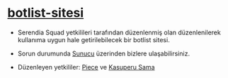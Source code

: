 # [botlist-sitesi](https://discord.gg/serendia)
- Serendia Squad yetkilileri tarafından düzenlenmiş olan düzenlenilerek kullanıma uygun hale getirilebilecek bir botlist sitesi.
- Sorun durumunda [Sunucu](https://discord.gg/serendia) üzerinden bizlere ulaşabilirsiniz.

- Düzenleyen yetkililer: [Piece](https://wwww.discord.com/users/424544845290536970) ve [Kasuperu Sama](https://wwww.discord.com/users/664504336289890318)
